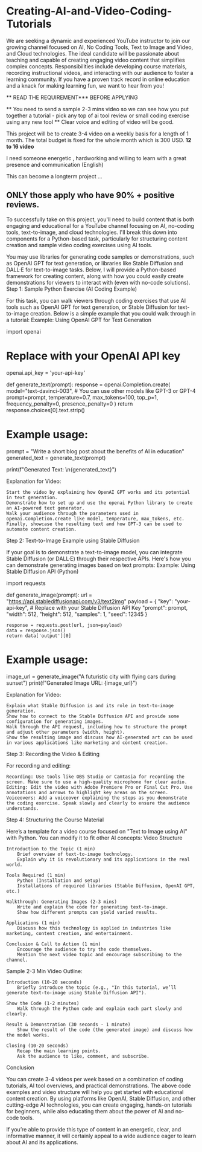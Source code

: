 # Creating-AI-and-Video-Coding-Tutorials
We are seeking a dynamic and experienced YouTube instructor to join our growing channel focused on AI, No Coding Tools, Text to Image and Video, and Cloud technologies. The ideal candidate will be passionate about teaching and capable of creating engaging video content that simplifies complex concepts. Responsibilities include developing course materials, recording instructional videos, and interacting with our audience to foster a learning community. If you have a proven track record in online education and a knack for making learning fun, we want to hear from you!

** READ THE REQUIREMENT*** BEFORE APPLYING

** You need to send a sample 2-3 mins video so we can see how you put together a tutorial - pick any top of ai tool review  or small coding exercise using any new tool ** Clear voice and editing of video will be good.

This project will be to create 3-4 video on a weekly basis for a length of 1 month. The total budget is fixed for the whole month which is 300 USD.  ****12 to 16 video****

I need someone energetic , hardworking and willing to learn with a great presence and communication (English)

This can become a longterm project ...

ONLY those apply who have 90% + positive reviews.
---------------
To successfully take on this project, you'll need to build content that is both engaging and educational for a YouTube channel focusing on AI, no-coding tools, text-to-image, and cloud technologies. I'll break this down into components for a Python-based task, particularly for structuring content creation and sample video coding exercises using AI tools.

You may use libraries for generating code samples or demonstrations, such as OpenAI GPT for text generation, or libraries like Stable Diffusion and DALL·E for text-to-image tasks. Below, I will provide a Python-based framework for creating content, along with how you could easily create demonstrations for viewers to interact with (even with no-code solutions).
Step 1: Sample Python Exercise (AI Coding Example)

For this task, you can walk viewers through coding exercises that use AI tools such as OpenAI GPT for text generation, or Stable Diffusion for text-to-image creation. Below is a simple example that you could walk through in a tutorial:
Example: Using OpenAI GPT for Text Generation

import openai

# Replace with your OpenAI API key
openai.api_key = 'your-api-key'

def generate_text(prompt):
    response = openai.Completion.create(
        model="text-davinci-003",  # You can use other models like GPT-3 or GPT-4
        prompt=prompt,
        temperature=0.7,
        max_tokens=100,
        top_p=1,
        frequency_penalty=0,
        presence_penalty=0
    )
    return response.choices[0].text.strip()

# Example usage:
prompt = "Write a short blog post about the benefits of AI in education"
generated_text = generate_text(prompt)

print(f"Generated Text: \n{generated_text}")

Explanation for Video:

    Start the video by explaining how OpenAI GPT works and its potential in text generation.
    Demonstrate how to set up and use the openai Python library to create an AI-powered text generator.
    Walk your audience through the parameters used in openai.Completion.create like model, temperature, max_tokens, etc.
    Finally, showcase the resulting text and how GPT-3 can be used to automate content creation.

Step 2: Text-to-Image Example using Stable Diffusion

If your goal is to demonstrate a text-to-image model, you can integrate Stable Diffusion (or DALL·E) through their respective APIs. Here's how you can demonstrate generating images based on text prompts:
Example: Using Stable Diffusion API (Python)

import requests

def generate_image(prompt):
    url = "https://api.stablediffusionapi.com/v3/text2img"
    payload = {
        "key": "your-api-key",  # Replace with your Stable Diffusion API Key
        "prompt": prompt,
        "width": 512,
        "height": 512,
        "samples": 1,
        "seed": 12345
    }

    response = requests.post(url, json=payload)
    data = response.json()
    return data['output'][0]

# Example usage:
image_url = generate_image("A futuristic city with flying cars during sunset")
print(f"Generated Image URL: {image_url}")

Explanation for Video:

    Explain what Stable Diffusion is and its role in text-to-image generation.
    Show how to connect to the Stable Diffusion API and provide some configuration for generating images.
    Walk through the API request, including how to structure the prompt and adjust other parameters (width, height).
    Show the resulting image and discuss how AI-generated art can be used in various applications like marketing and content creation.

Step 3: Recording the Video & Editing

For recording and editing:

    Recording: Use tools like OBS Studio or Camtasia for recording the screen. Make sure to use a high-quality microphone for clear audio.
    Editing: Edit the video with Adobe Premiere Pro or Final Cut Pro. Use annotations and arrows to highlight key areas on the screen.
    Voiceovers: Add a voiceover explaining the steps as you demonstrate the coding exercise. Speak slowly and clearly to ensure the audience understands.

Step 4: Structuring the Course Material

Here’s a template for a video course focused on "Text to Image using AI" with Python. You can modify it to fit other AI concepts:
Video Structure

    Introduction to the Topic (1 min)
        Brief overview of text-to-image technology.
        Explain why it is revolutionary and its applications in the real world.

    Tools Required (1 min)
        Python (Installation and setup)
        Installations of required libraries (Stable Diffusion, OpenAI GPT, etc.)

    Walkthrough: Generating Images (2-3 mins)
        Write and explain the code for generating text-to-image.
        Show how different prompts can yield varied results.

    Applications (1 min)
        Discuss how this technology is applied in industries like marketing, content creation, and entertainment.

    Conclusion & Call to Action (1 min)
        Encourage the audience to try the code themselves.
        Mention the next video topic and encourage subscribing to the channel.

Sample 2-3 Min Video Outline:

    Introduction (10-20 seconds)
        Briefly introduce the topic (e.g., "In this tutorial, we’ll generate text-to-image using Stable Diffusion API").

    Show the Code (1-2 minutes)
        Walk through the Python code and explain each part slowly and clearly.

    Result & Demonstration (30 seconds - 1 minute)
        Show the result of the code (the generated image) and discuss how the model works.

    Closing (10-20 seconds)
        Recap the main learning points.
        Ask the audience to like, comment, and subscribe.

Conclusion

You can create 3-4 videos per week based on a combination of coding tutorials, AI tool overviews, and practical demonstrations. The above code examples and video structure will help you get started with educational content creation. By using platforms like OpenAI, Stable Diffusion, and other cutting-edge AI technologies, you can create engaging, hands-on tutorials for beginners, while also educating them about the power of AI and no-code tools.

If you’re able to provide this type of content in an energetic, clear, and informative manner, it will certainly appeal to a wide audience eager to learn about AI and its applications.
